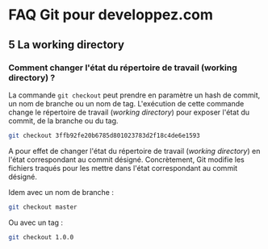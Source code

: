 # FAQ Git pour developpez.com

## 5 La working directory

### Comment changer l'état du répertoire de travail (working directory) ?

La commande `git checkout` peut prendre en paramètre un hash de commit, un nom de branche ou un nom de tag. L'exécution de cette commande change le répertoire de travail (*working directory*) pour exposer l'état du commit, de la branche ou du tag.

```bash
git checkout 3ffb92fe20b6785d801023783d2f18c4de6e1593
```

A pour effet de changer l'état du répertoire de travail (*working directory*) en l'état correspondant au commit désigné. Concrètement, Git modifie les fichiers traqués pour les mettre dans l'état correspondant au commit désigné.

Idem avec un nom de branche :

```bash
git checkout master
```

Ou avec un tag :

```bash
git checkout 1.0.0
```
